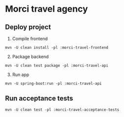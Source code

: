 # Morci travel agency

## Deploy project

1. Compile frontend

`mvn -U clean install -pl :morci-travel-frontend`

2. Package backend

`mvn -U clean test package -pl :morci-travel-api`

3. Run app

`mvn -U spring-boot:run -pl :morci-travel-api`

## Run acceptance tests

`mvn -U clean test -pl :morci-travel-acceptance-tests`